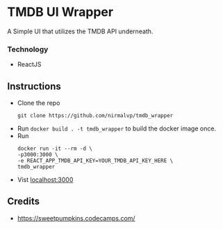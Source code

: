 
# TMDB UI Wrapper

A Simple UI that utilizes the TMDB API underneath.

### Technology

- ReactJS

## Instructions
- Clone the repo
  ```
  git clone https://github.com/nirmalvp/tmdb_wrapper
  ```
- Run `docker build . -t tmdb_wrapper` to build the docker image once.
- Run
  ```
  docker run -it --rm -d \
  -p3000:3000 \
  -e REACT_APP_TMDB_API_KEY=YOUR_TMDB_API_KEY_HERE \
  tmdb_wrapper
  ```
- Vist [localhost:3000](http://localhost:3000)

## Credits
* https://sweetpumpkins.codecamps.com/

